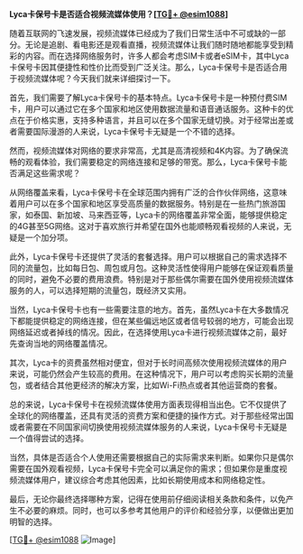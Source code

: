 **Lyca卡保号卡是否适合视频流媒体使用？[[TG💪+ @esim1088](https://t.me/s/esim1088)]**

随着互联网的飞速发展，视频流媒体已经成为了我们日常生活中不可或缺的一部分。无论是追剧、看电影还是观看直播，视频流媒体让我们随时随地都能享受到精彩的内容。而在选择网络服务时，许多人都会考虑SIM卡或者eSIM卡，其中Lyca卡保号卡因其便捷性和性价比而受到广泛关注。那么，Lyca卡保号卡是否适合用于视频流媒体呢？今天我们就来详细探讨一下。

首先，我们需要了解Lyca卡保号卡的基本特点。Lyca卡保号卡是一种预付费SIM卡，用户可以通过它在多个国家和地区使用数据流量和语音通话服务。这种卡的优点在于价格实惠，支持多种语言，并且可以在多个国家无缝切换。对于经常出差或者需要国际漫游的人来说，Lyca卡保号卡无疑是一个不错的选择。

然而，视频流媒体对网络的要求非常高，尤其是高清视频和4K内容。为了确保流畅的观看体验，我们需要稳定的网络连接和足够的带宽。那么，Lyca卡保号卡能否满足这些需求呢？

从网络覆盖来看，Lyca卡保号卡在全球范围内拥有广泛的合作伙伴网络，这意味着用户可以在多个国家和地区享受高质量的数据服务。特别是在一些热门旅游国家，如泰国、新加坡、马来西亚等，Lyca卡的网络覆盖非常全面，能够提供稳定的4G甚至5G网络。这对于喜欢旅行并希望在国外也能顺畅观看视频的人来说，无疑是一个加分项。

此外，Lyca卡保号卡还提供了灵活的套餐选择。用户可以根据自己的需求选择不同的流量包，比如每日包、周包或月包。这种灵活性使得用户能够在保证观看质量的同时，避免不必要的费用浪费。特别是对于那些偶尔需要在国外使用视频流媒体服务的人，可以选择短期的流量包，既经济又实用。

当然，Lyca卡保号卡也有一些需要注意的地方。首先，虽然Lyca卡在大多数情况下都能提供稳定的网络连接，但在某些偏远地区或者信号较弱的地方，可能会出现网络延迟或者掉线的情况。因此，在选择使用Lyca卡进行视频流媒体之前，最好先查询当地的网络覆盖情况。

其次，Lyca卡的资费虽然相对便宜，但对于长时间高频次使用视频流媒体的用户来说，可能仍然会产生较高的费用。在这种情况下，用户可以考虑购买长期的流量包，或者结合其他更经济的解决方案，比如Wi-Fi热点或者其他运营商的套餐。

总的来说，Lyca卡保号卡在视频流媒体使用方面表现得相当出色。它不仅提供了全球化的网络覆盖，还具有灵活的资费方案和便捷的操作方式。对于那些经常出国或者需要在不同国家间切换使用视频流媒体服务的人来说，Lyca卡保号卡无疑是一个值得尝试的选择。

当然，具体是否适合个人使用还需要根据自己的实际需求来判断。如果你只是偶尔需要在国外观看视频，Lyca卡保号卡完全可以满足你的需求；但如果你是重度视频流媒体用户，建议综合考虑其他因素，比如长期使用成本和网络稳定性。

最后，无论你最终选择哪种方案，记得在使用前仔细阅读相关条款和条件，以免产生不必要的麻烦。同时，也可以多参考其他用户的评价和经验分享，以便做出更加明智的选择。

[[TG💪+ @esim1088](https://t.me/s/esim1088) ![Image](https://i.postimg.cc/4NQfJmqS/Snipaste-2025-05-13-00-14-12.png)]